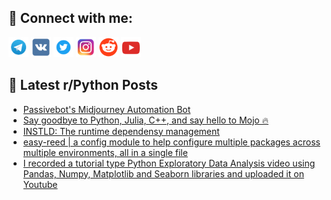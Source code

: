 ## 🔎 Connect with me:
[<img src="https://github.com/bullbesh/bullbesh/blob/main/images/Telegram.png" width="32" height="32" />](https://t.me/bullbesh)
[<img src="https://github.com/bullbesh/bullbesh/blob/main/images/VK.png" width="32" height="32" />](https://vk.com/bullbesh)
[<img src="https://github.com/bullbesh/bullbesh/blob/main/images/Twitter.png" width="32" height="32" />](https://twitter.com/bullbesh1)
[<img src="https://github.com/bullbesh/bullbesh/blob/main/images/Instagram.png" width="32" height="32" />](https://www.instagram.com/bullbesh)
[<img src="https://github.com/bullbesh/bullbesh/blob/main/images/Reddit.png" width="32" height="32" />](https://www.reddit.com/user/bullbesh)
[<img src="https://github.com/bullbesh/bullbesh/blob/main/images/YouTube.png" width="32" height="32" />](https://www.youtube.com/channel/UCtfjRs6uzgq5mfm8S06WTcg)

## 📕 Latest r/Python Posts
<!-- BLOG-POST-LIST:START -->
- [Passivebot&#39;s Midjourney Automation Bot](https://www.reddit.com/r/Python/comments/135wpzx/passivebots_midjourney_automation_bot/)
- [Say goodbye to Python, Julia, C++, and say hello to Mojo 🔥](https://www.reddit.com/r/Python/comments/135vgr1/say_goodbye_to_python_julia_c_and_say_hello_to/)
- [INSTLD: The runtime dependensy management](https://www.reddit.com/r/Python/comments/135svmg/instld_the_runtime_dependensy_management/)
- [easy-reed | a config module to help configure multiple packages across multiple environments, all in a single file](https://www.reddit.com/r/Python/comments/135sh79/easyreed_a_config_module_to_help_configure/)
- [I recorded a tutorial type Python Exploratory Data Analysis video using Pandas, Numpy, Matplotlib and Seaborn libraries and uploaded it on Youtube](https://www.reddit.com/r/Python/comments/135qds9/i_recorded_a_tutorial_type_python_exploratory/)
<!-- BLOG-POST-LIST:END -->
